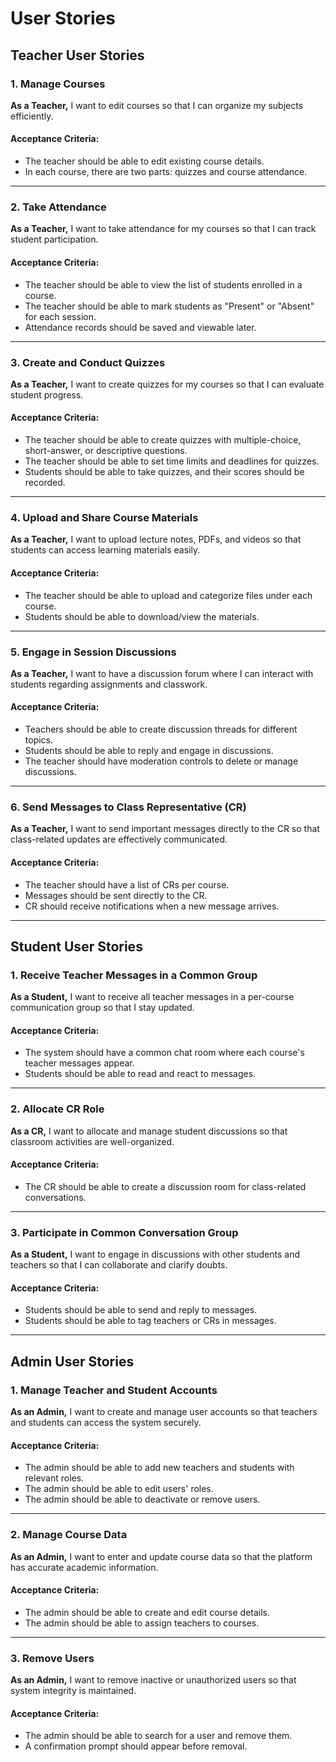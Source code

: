 # User Stories

## Teacher User Stories

### 1. Manage Courses
**As a Teacher,** I want to edit courses so that I can organize my subjects efficiently.

#### Acceptance Criteria:
- The teacher should be able to edit existing course details.
- In each course, there are two parts: quizzes and course attendance.

---

### 2. Take Attendance
**As a Teacher,** I want to take attendance for my courses so that I can track student participation.

#### Acceptance Criteria:
- The teacher should be able to view the list of students enrolled in a course.
- The teacher should be able to mark students as "Present" or "Absent" for each session.
- Attendance records should be saved and viewable later.

---

### 3. Create and Conduct Quizzes
**As a Teacher,** I want to create quizzes for my courses so that I can evaluate student progress.

#### Acceptance Criteria:
- The teacher should be able to create quizzes with multiple-choice, short-answer, or descriptive questions.
- The teacher should be able to set time limits and deadlines for quizzes.
- Students should be able to take quizzes, and their scores should be recorded.

---

### 4. Upload and Share Course Materials
**As a Teacher,** I want to upload lecture notes, PDFs, and videos so that students can access learning materials easily.

#### Acceptance Criteria:
- The teacher should be able to upload and categorize files under each course.
- Students should be able to download/view the materials.

---

### 5. Engage in Session Discussions
**As a Teacher,** I want to have a discussion forum where I can interact with students regarding assignments and classwork.

#### Acceptance Criteria:
- Teachers should be able to create discussion threads for different topics.
- Students should be able to reply and engage in discussions.
- The teacher should have moderation controls to delete or manage discussions.

---

### 6. Send Messages to Class Representative (CR)
**As a Teacher,** I want to send important messages directly to the CR so that class-related updates are effectively communicated.

#### Acceptance Criteria:
- The teacher should have a list of CRs per course.
- Messages should be sent directly to the CR.
- CR should receive notifications when a new message arrives.

---

## Student User Stories

### 1. Receive Teacher Messages in a Common Group
**As a Student,** I want to receive all teacher messages in a per-course communication group so that I stay updated.

#### Acceptance Criteria:
- The system should have a common chat room where each course's teacher messages appear.
- Students should be able to read and react to messages.

---

### 2. Allocate CR Role
**As a CR,** I want to allocate and manage student discussions so that classroom activities are well-organized.

#### Acceptance Criteria:
- The CR should be able to create a discussion room for class-related conversations.

---

### 3. Participate in Common Conversation Group
**As a Student,** I want to engage in discussions with other students and teachers so that I can collaborate and clarify doubts.

#### Acceptance Criteria:
- Students should be able to send and reply to messages.
- Students should be able to tag teachers or CRs in messages.

---

## Admin User Stories

### 1. Manage Teacher and Student Accounts
**As an Admin,** I want to create and manage user accounts so that teachers and students can access the system securely.

#### Acceptance Criteria:
- The admin should be able to add new teachers and students with relevant roles.
- The admin should be able to edit users' roles.
- The admin should be able to deactivate or remove users.

---

### 2. Manage Course Data
**As an Admin,** I want to enter and update course data so that the platform has accurate academic information.

#### Acceptance Criteria:
- The admin should be able to create and edit course details.
- The admin should be able to assign teachers to courses.

---

### 3. Remove Users
**As an Admin,** I want to remove inactive or unauthorized users so that system integrity is maintained.

#### Acceptance Criteria:
- The admin should be able to search for a user and remove them.
- A confirmation prompt should appear before removal.
